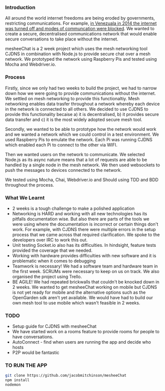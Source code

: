 ### Introduction

All around the world internet freedoms are being eroded by governments, restricting communications. For example, [in Venezuala in 2014 the internet was turned off and modes of communcation were blocked](http://www.huffingtonpost.com/2014/02/21/venezuela-internet-_n_4832505.html). We wanted to create a secure, decentralised communications network that would enable secure conversations to take place without the internet. 

mesheeChat is a 2 week project which uses the mesh networking tool CJDNS in combination with Node.js to provide secure chat over a mesh network. We prototyped the network using Raspberry Pis and tested using Mocha and Webdriver.io.

### Process

Firstly, since we only had two weeks to build the project, we had to narrow down how we were going to provide communications without the internet. We settled on mesh networking to provide this functionaltiy. Mesh networking enables data trasfer throughout a network whereby each device in the network is connected to all others. We decided to use CJDNS to provide this functionality becaise a) it is decentralised, b) it provides secure data transfer and c) it is the most widely adopted secure mesh tool. 

Secondly, we wanted to be able to prototype how the network would work and we wanted a network which we could control in a test environment. We used Raspberry Pis to emulate the network. Each Pi was running CJDNS which enabled each Pi to connect to the other via WIFI.

Then we wanted users on the network to communicate. We selected Node.js as its async nature means that a lot of requests are able to be handled by a single node in the mesh network. We then used websockets to push the messages to devices connected to the network. 

We tested using Mocha, Chai, Webdriver.io and Should using TDD and BDD throughout the process.

### What We Learnt

- 2 weeks is a tough challenge to make a polished application
- Networking is HARD and working with all new technologies has its pitfalls documentation wise. But also there are parts of the tools we were using where the documentation is incorrect or certain things don't work. For example, with CJDNS there were multiple errors in the setup process that we came across that required clarification. We spoke to the developers over IRC to work this out. 
- Unit testing Socket.io also has its difficulties. In hindsight, feature tests provided the coverage that we needed. 
- Working with hardware provides difficulties with new software and it is problematic when it comes to debugging 
- Teamwork is necessary! We had a software team and hardware team in the first week. SCRUMs were necessary to keep on us on track. We also organised the project using Trello. 
- BE AGILE! We had repeated brickwalls that couldn't be knocked down in 2 weeks. We wanted to get mesheeChat working on mobile but CJDNS is not yet ready for mobile and the alternative options such as the OpenGarden sdk aren't yet available. We would have had to build our own mesh tool to use mobile which wasn't feasible in 2 weeks.

### TODO 

- Setup guide for CJDNS with mesheeChat
- We have started work on a rooms feature to provide rooms for people to have conversations. 
- AutoConnect - find when users are running the app and decide who hosts
- P2P would be fantastic 

### TO RUN THE APP

```sh 
git clone https://github.com/jacobmitchinson/mesheeChat
npm install 
nodemon
```



